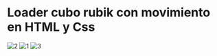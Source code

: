 # Loader cubo rubik con movimiento en HTML y Css
![2](https://github.com/user-attachments/assets/7b647890-3bfe-4b0d-a447-248378f9b21f)
![1](https://github.com/user-attachments/assets/0f376577-af54-40f8-aeee-695f74a2a48b)
![3](https://github.com/user-attachments/assets/ad27315a-e6bf-4f69-9e79-650402543642)
